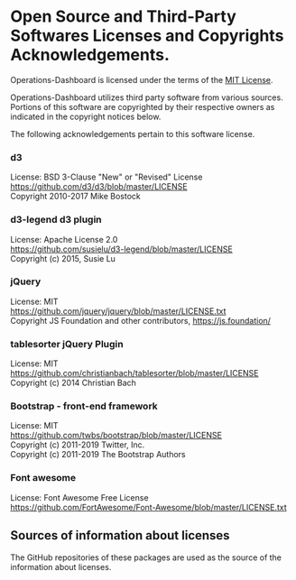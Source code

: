 # Open Source and Third-Party Softwares Licenses and Copyrights Acknowledgements.

Operations-Dashboard is licensed under the terms of the [MIT License](./LICENSE).

Operations-Dashboard utilizes third party software from various sources. Portions of this software are copyrighted by their respective owners as indicated in the copyright notices below.

The following acknowledgements pertain to this software license.

### d3
License: BSD 3-Clause "New" or "Revised" License<br/> 
https://github.com/d3/d3/blob/master/LICENSE<br/> 
Copyright 2010-2017 Mike Bostock

### d3-legend d3 plugin
License: Apache License 2.0<br/> 
https://github.com/susielu/d3-legend/blob/master/LICENSE<br/> 
Copyright (c) 2015, Susie Lu

### jQuery
License: MIT<br/> 
https://github.com/jquery/jquery/blob/master/LICENSE.txt<br/> 
Copyright JS Foundation and other contributors, https://js.foundation/

### tablesorter jQuery Plugin
License: MIT<br/> 
https://github.com/christianbach/tablesorter/blob/master/LICENSE<br/> 
Copyright (c) 2014 Christian Bach

### Bootstrap - front-end framework
License: MIT<br/> 
https://github.com/twbs/bootstrap/blob/master/LICENSE<br/> 
Copyright (c) 2011-2019 Twitter, Inc.<br/> 
Copyright (c) 2011-2019 The Bootstrap Authors

### Font awesome
License: Font Awesome Free License<br/> 
https://github.com/FortAwesome/Font-Awesome/blob/master/LICENSE.txt

## Sources of information about licenses
The GitHub repositories of these packages are used as the source of the information about licenses.

